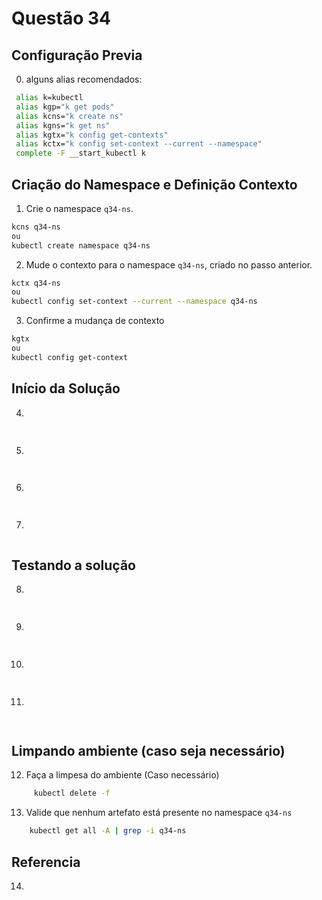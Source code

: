# Questão 34



## Configuração Previa
0. alguns alias recomendados:
```bash
 alias k=kubectl
 alias kgp="k get pods"
 alias kcns="k create ns"
 alias kgns="k get ns"
 alias kgtx="k config get-contexts"
 alias kctx="k config set-context --current --namespace"
 complete -F __start_kubectl k
```

## Criação do Namespace e Definição Contexto 
1. Crie o namespace `q34-ns`.
```bash
kcns q34-ns
ou
kubectl create namespace q34-ns
```
2. Mude o contexto para o namespace `q34-ns`, criado no passo anterior.
```bash
kctx q34-ns
ou
kubectl config set-context --current --namespace q34-ns
```
3. Confirme a mudança de contexto
```bash
kgtx
ou
kubectl config get-context
```

## Início da Solução
4. 
```bash
   
```
5. 
```bash
    
```
6. 
```bash
    
```
7. 
```bash

```

## Testando a solução
8. 
```bash
    
```
9. 
```bash
    
```
10. 
```bash
    
```
11. 
```bash
    
```

## Limpando ambiente (caso seja necessário)
12. Faça a limpesa do ambiente (Caso necessário)
```bash
     kubectl delete -f 
```
13. Valide que nenhum artefato está presente no namespace `q34-ns`
```bash
    kubectl get all -A | grep -i q34-ns
```

## Referencia
14. 